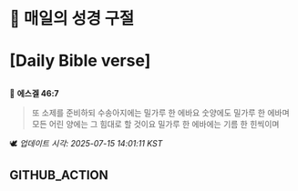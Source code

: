 # 🙏 매일의 성경 구절
# [Daily Bible verse]
##
<!-- START_BIBLE_VERSE -->
📖 **에스겔 46:7**
> 또 소제를 준비하되 수송아지에는 밀가루 한 에바요 숫양에도 밀가루 한 에바며 모든 어린 양에는 그 힘대로 할 것이요 밀가루 한 에바에는 기름 한 힌씩이며

🕊️ _업데이트 시각: 2025-07-15 14:01:11 KST_
  <!-- END_BIBLE_VERSE -->
## GITHUB_ACTION
